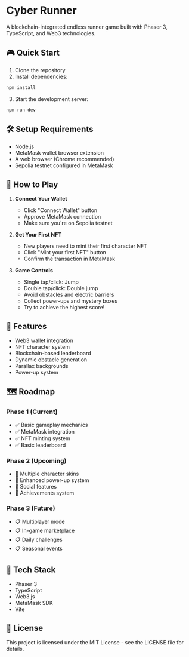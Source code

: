 # Cyber Runner

A blockchain-integrated endless runner game built with Phaser 3, TypeScript, and Web3 technologies.

## 🎮 Quick Start

1. Clone the repository
2. Install dependencies:
```bash
npm install
```
3. Start the development server:
```bash
npm run dev
```

## 🛠️ Setup Requirements

- Node.js
- MetaMask wallet browser extension
- A web browser (Chrome recommended)
- Sepolia testnet configured in MetaMask

## 🎯 How to Play

1. **Connect Your Wallet**
   - Click "Connect Wallet" button
   - Approve MetaMask connection
   - Make sure you're on Sepolia testnet

2. **Get Your First NFT**
   - New players need to mint their first character NFT
   - Click "Mint your first NFT" button
   - Confirm the transaction in MetaMask

3. **Game Controls**
   - Single tap/click: Jump
   - Double tap/click: Double jump
   - Avoid obstacles and electric barriers
   - Collect power-ups and mystery boxes
   - Try to achieve the highest score!

## 🎨 Features

- Web3 wallet integration
- NFT character system
- Blockchain-based leaderboard
- Dynamic obstacle generation
- Parallax backgrounds
- Power-up system

## 🗺️ Roadmap

### Phase 1 (Current)
- ✅ Basic gameplay mechanics
- ✅ MetaMask integration
- ✅ NFT minting system
- ✅ Basic leaderboard

### Phase 2 (Upcoming)
- 🔄 Multiple character skins
- 🔄 Enhanced power-up system
- 🔄 Social features
- 🔄 Achievements system

### Phase 3 (Future)
- 📋 Multiplayer mode
- 📋 In-game marketplace
- 📋 Daily challenges
- 📋 Seasonal events

## 🔧 Tech Stack

- Phaser 3
- TypeScript
- Web3.js
- MetaMask SDK
- Vite

## 📝 License

This project is licensed under the MIT License - see the LICENSE file for details.